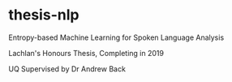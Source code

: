 # thesis-nlp
Entropy-based Machine Learning for Spoken Language Analysis

Lachlan's Honours Thesis, Completing in 2019

UQ Supervised by Dr Andrew Back
